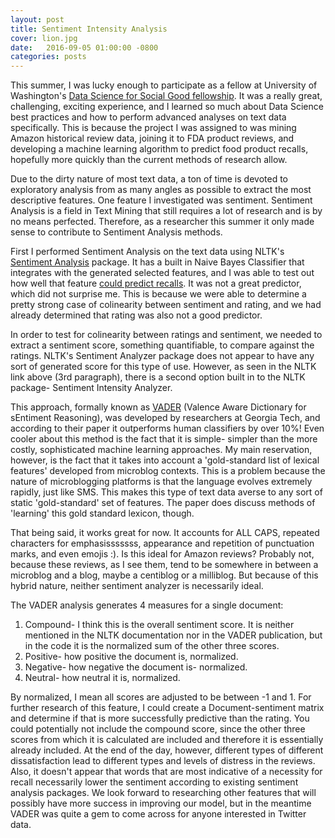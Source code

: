 ```yaml
---
layout: post
title: Sentiment Intensity Analysis
cover: lion.jpg
date:   2016-09-05 01:00:00 -0800
categories: posts
---
```


This summer, I was lucky enough to participate as a fellow at University of Washington's [Data Science for Social Good fellowship](https://uwescience.github.io/DSSG2016). It was a really great, challenging, exciting experience, and I learned so much about Data Science best practices and how to perform advanced analyses on text data specifically. This is because the project I was assigned to was mining Amazon historical review data, joining it  to FDA product reviews, and developing a machine learning algorithm to predict food product recalls, hopefully more quickly than the current methods of research allow.

Due to the dirty nature of most text data, a ton of time is devoted to exploratory analysis from as many angles as possible to extract the most descriptive features. One feature I investigated was sentiment. Sentiment Analysis is a field in Text Mining that still requires a lot of research and is by no means perfected. Therefore, as a researcher this summer it only made sense to contribute to Sentiment Analysis methods. 

First I performed Sentiment Analysis on the text data using NLTK's [Sentiment Analysis](http://www.nltk.org/howto/sentiment.html) package. It has a built in Naive Bayes Classifier that integrates with the generated selected features, and I was able to test out how well that feature [could predict recalls](https://github.com/cvint13/DSSG2016-UnsafeFoods/blob/master/notebooks/text-mining-amazon-reviews.ipynb). It was not a great predictor, which did not surprise me. This is because we were able to determine a pretty strong case of colinearity between sentiment and rating, and we had already determined that rating was also not a good predictor. 

In order to test for colinearity between ratings and sentiment, we needed to extract a sentiment score, something quantifiable, to compare against the ratings. NLTK's Sentiment Analyzer package does not appear to have any sort of generated score for this type of use. However, as seen in the NLTK link above (3rd paragraph), there is a second option built in to the NLTK package- Sentiment Intensity Analyzer. 

This approach, formally known as [VADER](http://comp.social.gatech.edu/papers/icwsm14.vader.hutto.pdf) (Valence Aware Dictionary for sEntiment Reasoning), was developed by researchers at Georgia Tech, and according to their paper it outperforms human classifiers by over 10%! Even cooler about this method is the fact that it is simple- simpler than the more costly, sophisticated machine learning approaches. My main reservation, however, is the fact that it takes into account a 'gold-standard list of lexical features' developed from microblog contexts. This is a problem because the nature of microblogging platforms is that the language evolves extremely rapidly, just like SMS. This makes this type of text data averse to any sort of static 'gold-standard' set of features. The paper does discuss methods of 'learning' this gold standard lexicon, though.

That being said, it works great for now. It accounts for ALL CAPS, repeated characters for emphasisssssss, appearance and repetition of punctuation marks, and even emojis :). Is this ideal for Amazon reviews? Probably not,  because these reviews, as I see them, tend to be somewhere in between a microblog and a blog, maybe a centiblog or a milliblog. But because of this hybrid nature, neither sentiment analyzer is necessarily ideal.

The VADER analysis generates 4 measures for a single document:

1.  Compound- I think this is the overall sentiment score. It is neither mentioned in the NLTK documentation nor in the VADER publication, but in the code it is the normalized sum of the other three scores.
2.  Positive- how positive the document is, normalized.
3.  Negative- how negative the document is- normalized.
4.  Neutral- how neutral it is, normalized.

By normalized, I mean all scores are adjusted to be between -1 and 1. For further research of this feature, I could create a Document-sentiment matrix and determine if that is more successfully predictive than the rating. You could potentially not include the compound score, since the other three scores from which it is calculated are included and therefore it is essentially already included. At the end of the day, however, different types of different dissatisfaction lead to different types and levels of distress in the reviews. Also, it doesn't appear that words that are most indicative of a necessity for recall necessarily lower the sentiment according to existing sentiment analysis packages. We look forward to researching other features that will possibly have more success in improving our model, but in the meantime VADER was quite a gem to come across for anyone interested in Twitter data.